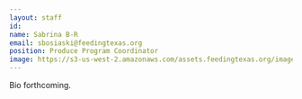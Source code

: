 ```yaml
---
layout: staff
id: 
name: Sabrina B-R
email: sbosiaski@feedingtexas.org
position: Produce Program Coordinator
image: https://s3-us-west-2.amazonaws.com/assets.feedingtexas.org/images/staff/sabrina-b-r.JPG
---
```

Bio forthcoming.
